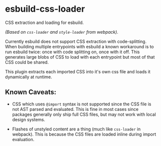 # esbuild-css-loader

CSS extraction and loading for esbuild. 

*(Based on ```css-loader``` and ```style-loader``` from webpack).*

Currently esbuild does not support CSS extraction with code-splitting. 
When building multiple entrypoints with esbuild a known workaround is to run
esbuild twice: once with code splitting on, once with it off. This generates large
blobs of CSS to load with each entrypoint but most of that CSS could be shared. 

This plugin extracts each imported CSS into it's own css file and loads it dynamically 
at runtime. 

## Known Caveats: 

* CSS which uses ```@import``` syntax is not supported since the CSS file is not AST parsed
and evaluated. This is fine in most cases since packages generally only ship full CSS files,
but may not work with local design systems. 

* Flashes of unstyled content are a thing (much like ```css-loader``` in webpack). This is 
because the CSS files are loaded inline during import evaluation. 